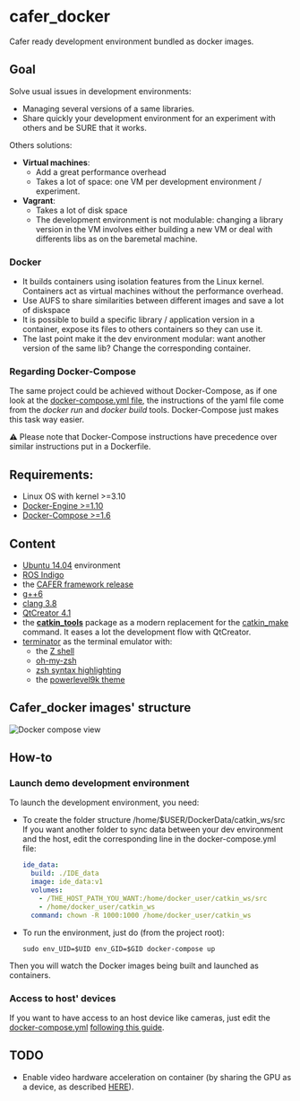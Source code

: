 # cafer_docker
Cafer ready development environment bundled as docker images.

## Goal

Solve usual issues in development environments:
- Managing several versions of a same libraries.
- Share quickly your development environment for an experiment with others and be SURE that it works.

Others solutions:
- **Virtual machines**:
    - Add a great performance overhead
    - Takes a lot of space: one VM per development environment / experiment.
- **Vagrant**:
  - Takes a lot of disk space
  - The development environment is not modulable: changing a library version in the VM involves either building a new VM or deal with differents libs as on the baremetal machine.

### **Docker**
- It builds containers using isolation features from the Linux kernel. Containers act as virtual machines without the performance overhead.
- Use AUFS to share similarities between different images and save a lot of diskspace
- It is possible to build a specific library / application version in a container, expose its files to others containers so they can use it.
- The last point make it the dev environment modular: want another version of the same lib? Change the corresponding container.

### Regarding Docker-Compose

The same project could be achieved without Docker-Compose, as if one look at the [docker-compose.yml file](https://github.com/robotsthatdream/cafer_docker/blob/master/docker-compose.yml),
the instructions of the yaml file come from the *docker run* and *docker build* tools. Docker-Compose just makes this task way easier.

**⚠** Please note that Docker-Compose instructions have precedence over similar instructions put in a Dockerfile.

## Requirements:

- Linux OS with kernel >=3.10
- [Docker-Engine >=1.10](https://docs.docker.com/engine/installation/)
- [Docker-Compose >=1.6](https://docs.docker.com/compose/install/)

## Content

- [Ubuntu 14.04](http://gnometerminator.blogspot.fr/p/introduction.html) environment
- [ROS Indigo](http://wiki.ros.org/indigo)
- the [CAFER framework release](https://github.com/robotsthatdream/cafer)
- [g++6](https://gcc.gnu.org/gcc-6/)
- [clang 3.8](http://llvm.org/releases/3.8.0/tools/clang/docs/ReleaseNotes.html)
- [QtCreator 4.1](https://blog.qt.io/blog/2016/08/25/qt-creator-4-1-0-released/)
- the [**catkin_tools**](https://catkin-tools.readthedocs.io/en/latest/) package as a modern replacement for the [catkin_make](http://wiki.ros.org/catkin/commands/catkin_make) command. It eases a lot the development flow with QtCreator.
- [terminator](http://gnometerminator.blogspot.fr/p/introduction.html) as the terminal emulator with:
    - the [Z shell](http://zsh.sourceforge.net/)
    - [oh-my-zsh](https://github.com/robbyrussell/oh-my-zsh)
    - [zsh syntax highlighting](https://github.com/zsh-users/zsh-syntax-highlighting)
    - the [powerlevel9k theme](https://github.com/bhilburn/powerlevel9k)

## Cafer_docker images' structure

![Docker compose view](http://gdurl.com/hMNV)

## How-to
### Launch demo development environment

To launch the development environment, you need:
- To create the folder structure /home/$USER/DockerData/catkin_ws/src 
  If you want another folder to sync data between your dev environment and the host, edit the corresponding line in the docker-compose.yml file:

    ```YAML
    ide_data:
      build: ./IDE_data
      image: ide_data:v1
      volumes:
        - /THE_HOST_PATH_YOU_WANT:/home/docker_user/catkin_ws/src
        - /home/docker_user/catkin_ws
      command: chown -R 1000:1000 /home/docker_user/catkin_ws
    ```
    
- To run the environment, just do (from the project root):

    ```Shell
    sudo env_UID=$UID env_GID=$GID docker-compose up
    ```

Then you will watch the Docker images being built and launched as containers.

### Access to host' devices
If you want to have access to an host device like cameras, just edit the [docker-compose.yml](https://github.com/robotsthatdream/cafer_docker/blob/master/docker-compose.yml) [following this guide](https://docs.docker.com/compose/compose-file/#devices).

## TODO

- Enable video hardware acceleration on container (by sharing the GPU as a device, as described [HERE](http://wiki.ros.org/docker/Tutorials/Hardware%20Acceleration)).


